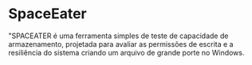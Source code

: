 # SpaceEater
"SPACEATER é uma ferramenta simples de teste de capacidade de armazenamento, projetada para avaliar as permissões de escrita e a resiliência do sistema criando um arquivo de grande porte no Windows.
